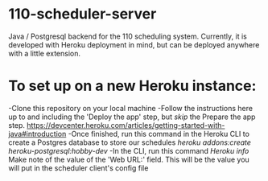 # 110-scheduler-server
Java / Postgresql  backend for the 110 scheduling system. Currently, it is developed with Heroku deployment in mind, but can be deployed anywhere with a little extension.

# To set up on a new Heroku instance:
-Clone this repository on your local machine
-Follow the instructions here up to and including the 'Deploy the app' step, but *skip* the Prepare the app step. 
https://devcenter.heroku.com/articles/getting-started-with-java#introduction
-Once finished, run this command in the Heroku CLI to create a Postgres database to store our schedules
*heroku addons:create heroku-postgresql:hobby-dev*
-In the CLI, run this command
*Heroku info*
Make note of the value of the 'Web URL:' field. This will be the value you will put in the scheduler client's config file



